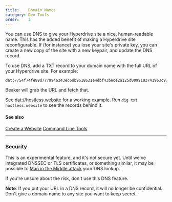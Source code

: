 ```yaml
---
title:    Domain Names
category: Dev Tools
order:    2
---
```


You can use DNS to give your Hyperdrive site a nice, human-readable name.
This has the added benefit of making a Hyperdrive site reconfigurable.
If (for instance) you lose your site's private key, you can create a new copy of the site with a new keypair, and update the DNS record.

To use DNS, add a TXT record to your domain name with the full URL of your Hyperdrive site.
For example:

```
dat://54f74fe89d7779946343ec6db9618631e4dbf43bece2a125d0099103741963c9/
```

Beaker will grab the URL and fetch that.

See <a href="dat://hostless.website">dat://hostless.website</a> for a working example.
Run `dig txt hostless.website` to see the records behind it.

#### See also

<a class="btn btn-block" href="/docs/guides/create-a-website.html"><i class="fa fa-file-code-o" aria-hidden="true"></i> Create a Website</a>
<a class="btn btn-block" href="/docs/devtools/cli.html"><i class="fa fa-terminal" aria-hidden="true"></i> Command Line Tools</a>

---

### Security

This is an experimental feature, and it's not secure yet.
Until we've integrated DNSSEC or TLS certificates, or something similar, it may be possible to <a href="https://en.wikipedia.org/wiki/Man-in-the-middle_attack">Man in the Middle attack</a> your DNS lookup.

If you're unsure about the risk, don't use this DNS feature.

**Note**: If you put your URL in a DNS record, it will no longer be confidential.
Don't give a domain name to any site you want to keep secret.
